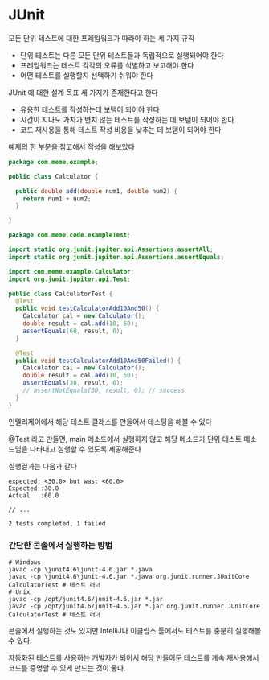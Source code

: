 # JUnit

모든 단위 테스트에 대한 프레임워크가 따라야 하는 세 가지 규칙

- 단위 테스트는 다른 모든 단위 테스트들과 독립적으로 실행되어야 한다
- 프레임워크는 테스트 각각의 오류를 식별하고 보고해야 한다
- 어떤 테스트를 실행할지 선택하기 쉬워야 한다

JUnit 에 대한 설계 목표 세 가지가 존재한다고 한다

- 유용한 테스트를 작성하는데 보탬이 되어야 한다
- 시간이 지나도 가치가 변치 않는 테스트를 작성하는 데 보탬이 되어야 한다
- 코드 재사용을 통해 테스트 작성 비용을 낮추는 데 보탬이 되어야 한다


예제의 한 부분을 참고해서 작성을 해보았다

```java
package com.meme.example;

public class Calculator {

  public double add(double num1, double num2) {
    return num1 + num2;
  }

}
```

```java
package com.meme.code.exampleTest;

import static org.junit.jupiter.api.Assertions.assertAll;
import static org.junit.jupiter.api.Assertions.assertEquals;

import com.meme.example.Calculator;
import org.junit.jupiter.api.Test;

public class CalculatorTest {
  @Test
  public void testCalculatorAdd10And50() {
    Calculator cal = new Calculator();
    double result = cal.add(10, 50);
    assertEquals(60, result, 0);
  }

  @Test
  public void testCalculatorAdd10And50Failed() {
    Calculator cal = new Calculator();
    double result = cal.add(10, 50);
    assertEquals(30, result, 0);
    // assertNotEquals(30, result, 0); // success
  }
}
```

인텔리제이에서 해당 테스트 클래스를 만들어서 테스팅을 해볼 수 있다

@Test 라고 만들면, main 메소드에서 실행하지 않고 해당 메소드가 단위 테스트 메소드임을 나타내고 실행할 수 있도록 제공해준다

실행결과는 다음과 같다

```
expected: <30.0> but was: <60.0>
Expected :30.0
Actual   :60.0

// ...

2 tests completed, 1 failed
```

### 간단한 콘솔에서 실행하는 방법

```shell
# Windows
javac -cp \junit4.6\junit-4.6.jar *.java
javac -cp \junit4.6\junit-4.6.jar *.java org.junit.runner.JUnitCore CalculatorTest # 테스트 러너
# Unix
javac -cp /opt/junit4.6/junit-4.6.jar *.jar 
javac -cp /opt/junit4.6/junit-4.6.jar *.jar org.junit.runner.JUnitCore CalculatorTest # 테스트 러너
```

콘솔에서 실행하는 것도 있지만 IntelliJ나 이클립스 툴에서도 테스트를 충분히 실행해볼 수 있다.


자동화된 테스트를 사용하는 개발자가 되어서 해당 만들어둔 테스트를 계속 재사용해서 코드를 증명할 수 있게 만드는 것이 좋다.
